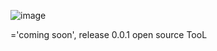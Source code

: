 ![image](https://github.com/0c001null/indra/assets/126085807/d1937b96-7239-41e3-b345-becb83fbe197)


  
  
    
  ='coming soon', release 0.0.1 open source TooL
